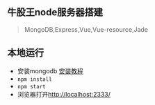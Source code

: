 ## 牛股王node服务器搭建

> MongoDB,Express,Vue,Vue-resource,Jade

## 本地运行
  - 安装mongodb [安装教程](https://docs.mongodb.com/manual/installation/)
  - ``` npm install ```
  - ``` npm start ```
  - 浏览器打开[http://localhost:2333/](http://localhost:2333/)
